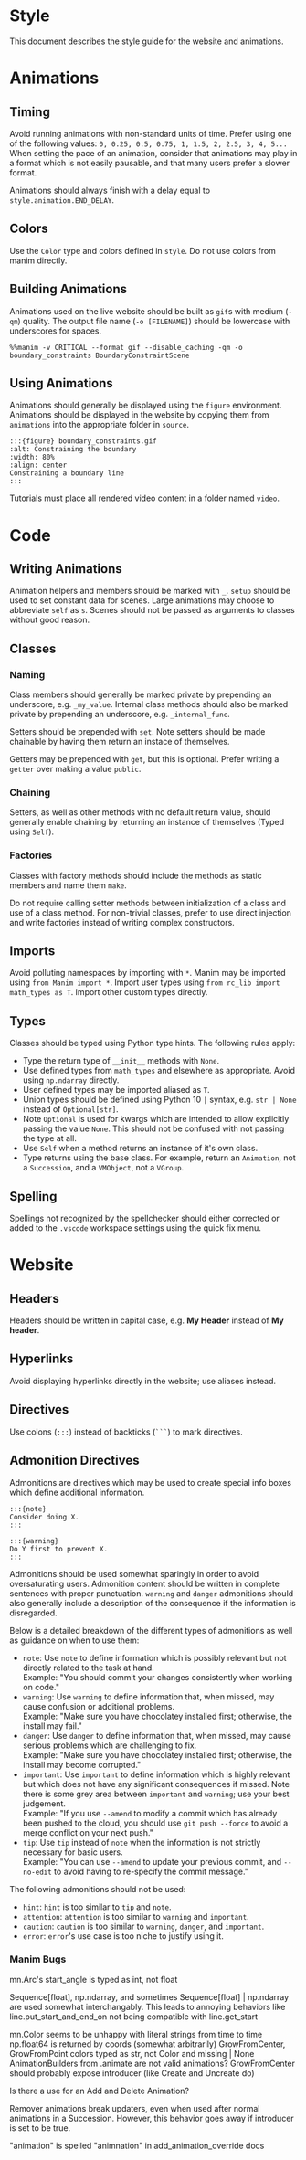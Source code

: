 # Style
This document describes the style guide for the website and animations.

# Animations
## Timing
Avoid running animations with non-standard units of time. Prefer using one of the following values:
`0, 0.25, 0.5, 0.75, 1, 1.5, 2, 2.5, 3, 4, 5...`
When setting the pace of an animation, consider that animations may play in a format which is not easily
pausable, and that many users prefer a slower format. 

Animations should always finish with a delay equal to `style.animation.END_DELAY`.

## Colors
Use the `Color` type and colors defined in `style`. Do not use colors from manim directly.

## Building Animations
Animations used on the live website should be built as `gif`s with medium (`-qm`) quality. The output file
name (`-o [FILENAME]`) should be lowercase with underscores for spaces.
```
%%manim -v CRITICAL --format gif --disable_caching -qm -o boundary_constraints BoundaryConstraintScene
```

## Using Animations
Animations should generally be displayed using the `figure` environment. 
Animations should be displayed in the website by copying them from `animations` into the appropriate folder in `source`.
```
:::{figure} boundary_constraints.gif
:alt: Constraining the boundary
:width: 80%
:align: center
Constraining a boundary line
:::
```
Tutorials must place all rendered video content in a folder named `video`.

# Code
## Writing Animations
Animation helpers and members should be marked with `_`. 
`setup` should be used to set constant data for scenes.
Large animations may choose to abbreviate `self` as `s`.
Scenes should not be passed as arguments to classes without good reason.

## Classes
### Naming
Class members should generally be marked private by prepending an underscore, e.g. `_my_value`. 
Internal class methods should also be marked private by prepending an underscore, e.g. `_internal_func`.

Setters should be prepended with `set`. Note setters should be made chainable by having them
return an instace of themselves.

Getters may be prepended with `get`, but this is optional. Prefer writing a `getter` over making a 
value `public`.

### Chaining
Setters, as well as other methods with no default return value, should generally enable chaining
by returning an instance of themselves (Typed using `Self`).

### Factories
Classes with factory methods should include the methods as static members and name them `make`. 

Do not require calling setter methods between initialization of a class and use of a class method.
For non-trivial classes, prefer to use direct injection and write factories instead of writing 
complex constructors.

## Imports
Avoid polluting namespaces by importing with `*`.
Manim may be imported using `from Manim import *`.
Import user types using `from rc_lib import math_types as T`. Import other custom types directly.

## Types
Classes should be typed using Python type hints. The following rules apply:
* Type the return type of `__init__` methods with `None`.
* Use defined types from `math_types` and elsewhere as appropriate. Avoid using `np.ndarray` directly.
* User defined types may be imported aliased as `T`.
* Union types should be defined using Python 10 `|` syntax, e.g. `str | None` instead of `Optional[str]`.
* Note `Optional` is used for kwargs which are intended to allow explicitly passing the value `None`. This should not be confused
    with not passing the type at all.
* Use `Self` when a method returns an instance of it's own class.
* Type returns using the base class. For example, return an `Animation`, not a `Succession`, and a `VMObject`, not a `VGroup`.

## Spelling
Spellings not recognized by the spellchecker should either corrected or added to the `.vscode` workspace settings using the quick fix menu.

# Website
## Headers
Headers should be written in capital case, e.g. **My Header** instead of **My header**.

## Hyperlinks
Avoid displaying hyperlinks directly in the website; use aliases instead.

## Directives
Use colons (`:::`) instead of backticks (`` ``` ``) to mark directives.

## Admonition Directives
Admonitions are directives which may be used to create special info boxes which
define additional information. 
```
:::{note}
Consider doing X.
:::

:::{warning}
Do Y first to prevent X.
:::
```

Admonitions should be used somewhat sparingly in order to avoid oversaturating users.
Admonition content should be written in complete sentences with proper punctuation. 
`warning` and `danger` admonitions should also generally include a description of the consequence if the information is disregarded.

Below is a detailed breakdown of the different types of admonitions as well as guidance on when to use them:
- `note`: Use `note` to define information which is possibly relevant but not directly related to the task at hand. \
    Example: "You should commit your changes consistently when working on code."
- `warning`: Use `warning` to define information that, when missed, may cause confusion or additional problems. \
    Example: "Make sure you have chocolatey installed first; otherwise, the install may fail."
- `danger`: Use `danger` to define information that, when missed, may cause serious problems which are challenging to fix. \
    Example: "Make sure you have chocolatey installed first; otherwise, the install may become corrupted."
- `important`: Use `important` to define information which is highly relevant but which does not have any significant consequences if missed. Note there is some grey area between `important` and `warning`; use your best judgement. \
    Example: "If you use `--amend` to modify a commit which has already been pushed to the cloud, you should use `git push --force` to avoid a merge conflict on your next push."
- `tip`: Use `tip` instead of `note` when the information is not strictly necessary for basic users. \
    Example: "You can use `--amend` to update your previous commit, and `--no-edit` to avoid having to re-specify the commit message."

The following admonitions should not be used:
- `hint`: `hint` is too similar to `tip` and `note`. 
- `attention`: `attention` is too similar to `warning` and `important`.
- `caution`: `caution` is too similar to `warning`, `danger`, and `important`.
- `error`: `error`'s use case is too niche to justify using it.



### Manim Bugs
mn.Arc's start_angle is typed as int, not float

Sequence[float], np.ndarray, and sometimes Sequence[float] | np.ndarray are used somewhat interchangably.
This leads to annoying behaviors like line.put_start_and_end_on not being compatible with line.get_start

mn.Color seems to be unhappy with literal strings from time to time
np.float64 is returned by coords (somewhat arbitrarily)
GrowFromCenter, GrowFromPoint colors typed as str, not Color and missing | None
AnimationBuilders from .animate are not valid animations?
GrowFromCenter should probably expose introducer (like Create and Uncreate do)

Is there a use for an Add and Delete Animation?

Remover animations break updaters, even when used after normal animations in a Succession. However, this behavior goes
away if introducer is set to be true.

"animation" is spelled "animnation" in add_animation_override docs

